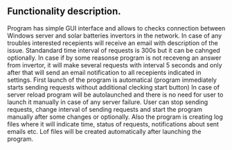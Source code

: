 ## Functionality description.


Program has simple GUI interface and allows to checks connection between Windows server and solar batteries invertors in the network. 
In case of any troubles interested recepients will receive an email with description of the issue.
Standandard time interval of requests is 300s but it can be cahnged optionally. In case if by some reasonse program is not receveng an answer from invertor,
it will make several requests with interval 5 seconds and only after that will send an email notification to all recepients indicated in settings.
First launch of the program is automatical (program immediately starts sending requests without additional clecking start button) In case of server reload program will be autolaunched
and there is no need for user to launch it manually in case of any server failure. 
User can stop sending requests, change interval of sending requests and start the program manually after some changes or optionally.
Also the program is creating log files where it will indicate time, status of requests, notifications about sent emails etc. Lof files will be created automatically
after launching the program. 
